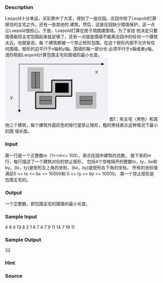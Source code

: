 
### Description
Leopold十分幸运，买彩票中了大奖，得到了一座庄园。庄园中除了Leopold打算居住的主宅之外，还有一些其他的
建筑。然后，这座庄园缺少围墙保护，这一点让Loepold很担心。于是，Loepold打算在房子周围建围墙，为了省钱
他决定只要围墙能将主宅包围起来就足够了，还有一点就是围墙不能离庄园中的任何一个建筑太近。也就是说，每
个建筑都被一个禁止矩形包围，在这个矩形内部不允许有任何围墙。矩形的边平行于x轴和y轴。围墙的每一部分也
必须平行于x轴或者y轴。 请你帮助Leopold计算包围主宅的围墙的最小长度。
![](/JudgeOnline/images/1343.jpg)
图1：有主宅（黑色）和其他三个建筑，每个建筑外面灰色的矩行是禁止矩形，粗的黑线表示这种情况下最小的围
墙长度。
### Input
第一行是一个正整数m（1<=m<= 100），表示庄园中建筑的总数。
接下来的m行，每行描述了一个建筑对应的禁止矩形，
包括4个空格隔开的整数tx，ty，bx和by，(tx，ty)是矩形左上角的坐标，(bx，by)是矩形右下角的坐标。
所有的坐标值满足0 <= tx <= bx <= 10000和 0 <= ty <= by <= 10000。
第一个禁止矩形是包围主宅的。
### Output
一个正整数，即包围主宅的围墙的最小长度。
### Sample Input
4
8 4 13 8
2 1 6 7
4 7 9 11
14 7 19 11	
### Sample Output
32
### Hint

### Source
